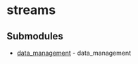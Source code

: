 # streams

<!-- CUSTOM DOCS START -->

<!-- CUSTOM DOCS END -->

## Submodules
- [data_management](data_management/README.md) - data_management

